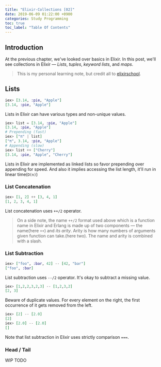 ```yaml
---
title: "Elixir-Collections [02]"
date: 2019-06-09 01:22:00 +0900
categories: Study Programming
toc: true
toc_label: "Table Of Contents"
---
```


## Introduction
At the previous chapter, we've looked over basics in Elixir.
In this post, we'll see collections in Elixir &mdash; *Lists*, *tuples*, *keyword lists*, and *maps*.

> This is my personal learning note, but credit all to [elixirschool](https://elixirschool.com/en).

## Lists
~~~ elixir
iex> [3.14, :pie, "Apple"]
[3.14, :pie, "Apple"]
~~~
Lists in Elixir can have various types and non-unique values.

~~~ elixir
iex> list = [3.14, :pie, "Apple"]
[3.14, :pie, "Apple"]
# Prepending (fast)
iex> ["π" | list]
["π", 3.14, :pie, "Apple"]
# Appending (slow)
iex> list ++ ["Cherry"]
[3.14, :pie, "Apple", "Cherry"]
~~~
Lists in Elixir are implemented as linked lists so favor prepending over appending for speed.
And also it implies accessing the list length, it'll run in linear time(`O(n)`)

### List Concatenation
~~~ elixir
iex> [1, 2] ++ [3, 4, 1]
[1, 2, 3, 4, 1]
~~~
List concatenation uses `++/2` operator.
> On a side note, the name `++/2` format used above which is a function name in Elixir and Erlang is made up of two components &mdash; the name(here `++`) and *its arity*.
Arity is how many numbers of arguments given function can take.(here two).
The name and arity is combined with a slash.

### List Subtraction
~~~ elixir
iex> ["foo", :bar, 42] -- [42, "bar"]
["foo", :bar]
~~~
List subtraction uses `--/2` operator. It's okay to subtract a missing value.

~~~ elixir
iex> [1,2,2,3,2,3] -- [1,2,3,2]
[2, 3]
~~~
Beware of duplicate values. For every element on the right, the first occurrence of it gets removed from the left.

~~~ elixir
iex> [2] -- [2.0]
[2]
iex> [2.0] -- [2.0]
[]
~~~
Note that list subtraction in Elixir uses strictly comparison `===`.

### Head / Tail

WIP TODO
